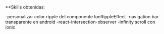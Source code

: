 **Skills obtenidas:

-personalizar color ripple del componente IonRippleEffect
-navigation bar transparente en android
-react-intersection-observer
-infinity scroll con ionic
